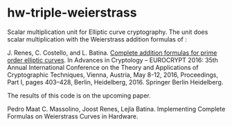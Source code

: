 # hw-triple-weierstrass
Scalar multiplication unit for Elliptic curve cryptography. The unit does scalar multiplication with the Weierstrass addition formulas of :

J. Renes, C. Costello, and L. Batina.  [Complete addition formulas for prime order elliptic curves](https://eprint.iacr.org/2015/1060). In Advances in Cryptology – EUROCRYPT 2016: 35th Annual International Conference on the Theory and Applications of Cryptographic Techniques, Vienna, Austria, May 8-12, 2016, Proceedings, Part I, pages 403–428, Berlin, Heidelberg, 2016. Springer Berlin Heidelberg.

The results of this code is on the upcoming paper.

Pedro Maat C. Massolino, Joost Renes, Lejla Batina. Implementing Complete Formulas on Weierstrass Curves in Hardware.
